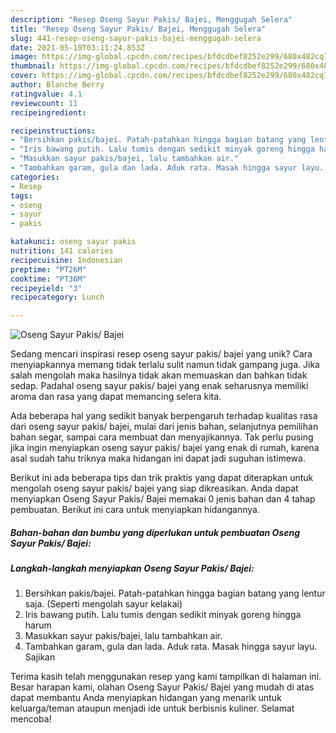 ```yaml
---
description: "Resep Oseng Sayur Pakis/ Bajei, Menggugah Selera"
title: "Resep Oseng Sayur Pakis/ Bajei, Menggugah Selera"
slug: 441-resep-oseng-sayur-pakis-bajei-menggugah-selera
date: 2021-05-10T03:11:24.853Z
image: https://img-global.cpcdn.com/recipes/bfdcdbef8252e299/680x482cq70/oseng-sayur-pakis-bajei-foto-resep-utama.jpg
thumbnail: https://img-global.cpcdn.com/recipes/bfdcdbef8252e299/680x482cq70/oseng-sayur-pakis-bajei-foto-resep-utama.jpg
cover: https://img-global.cpcdn.com/recipes/bfdcdbef8252e299/680x482cq70/oseng-sayur-pakis-bajei-foto-resep-utama.jpg
author: Blanche Berry
ratingvalue: 4.1
reviewcount: 11
recipeingredient:

recipeinstructions:
- "Bersihkan pakis/bajei. Patah-patahkan hingga bagian batang yang lentur saja. (Seperti mengolah sayur kelakai)"
- "Iris bawang putih. Lalu tumis dengan sedikit minyak goreng hingga harum"
- "Masukkan sayur pakis/bajei, lalu tambahkan air."
- "Tambahkan garam, gula dan lada. Aduk rata. Masak hingga sayur layu. Sajikan"
categories:
- Resep
tags:
- oseng
- sayur
- pakis

katakunci: oseng sayur pakis 
nutrition: 141 calories
recipecuisine: Indonesian
preptime: "PT26M"
cooktime: "PT36M"
recipeyield: "3"
recipecategory: Lunch

---
```



![Oseng Sayur Pakis/ Bajei](https://img-global.cpcdn.com/recipes/bfdcdbef8252e299/680x482cq70/oseng-sayur-pakis-bajei-foto-resep-utama.jpg)

Sedang mencari inspirasi resep oseng sayur pakis/ bajei yang unik? Cara menyiapkannya memang tidak terlalu sulit namun tidak gampang juga. Jika salah mengolah maka hasilnya tidak akan memuaskan dan bahkan tidak sedap. Padahal oseng sayur pakis/ bajei yang enak seharusnya memiliki aroma dan rasa yang dapat memancing selera kita.

Ada beberapa hal yang sedikit banyak berpengaruh terhadap kualitas rasa dari oseng sayur pakis/ bajei, mulai dari jenis bahan, selanjutnya pemilihan bahan segar, sampai cara membuat dan menyajikannya. Tak perlu pusing jika ingin menyiapkan oseng sayur pakis/ bajei yang enak di rumah, karena asal sudah tahu triknya maka hidangan ini dapat jadi suguhan istimewa.




Berikut ini ada beberapa tips dan trik praktis yang dapat diterapkan untuk mengolah oseng sayur pakis/ bajei yang siap dikreasikan. Anda dapat menyiapkan Oseng Sayur Pakis/ Bajei memakai 0 jenis bahan dan 4 tahap pembuatan. Berikut ini cara untuk menyiapkan hidangannya.

<!--inarticleads1-->

##### Bahan-bahan dan bumbu yang diperlukan untuk pembuatan Oseng Sayur Pakis/ Bajei:





<!--inarticleads2-->

##### Langkah-langkah menyiapkan Oseng Sayur Pakis/ Bajei:

1. Bersihkan pakis/bajei. Patah-patahkan hingga bagian batang yang lentur saja. (Seperti mengolah sayur kelakai)
1. Iris bawang putih. Lalu tumis dengan sedikit minyak goreng hingga harum
1. Masukkan sayur pakis/bajei, lalu tambahkan air.
1. Tambahkan garam, gula dan lada. Aduk rata. Masak hingga sayur layu. Sajikan




Terima kasih telah menggunakan resep yang kami tampilkan di halaman ini. Besar harapan kami, olahan Oseng Sayur Pakis/ Bajei yang mudah di atas dapat membantu Anda menyiapkan hidangan yang menarik untuk keluarga/teman ataupun menjadi ide untuk berbisnis kuliner. Selamat mencoba!
